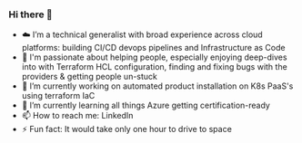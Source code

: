 ### Hi there 👋

- ☁️ I’m a technical generalist with broad experience across cloud platforms: building CI/CD devops pipelines and Infrastructure as Code
- 💞️ I'm passionate about helping people, especially enjoying deep-dives into with Terraform HCL configuration, finding and fixing bugs with the providers & getting people un-stuck
- 🔭 I’m currently working on automated product installation on K8s PaaS's using terraform IaC
- 🌱 I’m currently learning all things Azure getting certification-ready
- 📫 How to reach me: LinkedIn
- ⚡ Fun fact: It would take only one hour to drive to space


<!--
**sharstuff/sharstuff** is a ✨ _special_ ✨ repository because its `README.md` (this file) appears on your GitHub profile.

Here are some ideas to get you started:

- 🔭 I’m currently working on ...
- 🌱 I’m currently learning ...
- 👯 I’m looking to collaborate on ...
- 🤔 I’m looking for help with ...
- 💬 Ask me about ...
- 📫 How to reach me: ...
- 😄 Pronouns: ...
- ⚡ Fun fact: ...
-->
